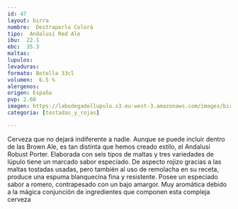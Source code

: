 ```yaml
---
id: 47
layout: birra
nombre:  Destraperlo Colorá
tipo:  Andalusí Red Ale
ibu:  22.1
ebc:  35.3
maltas: 
lupulos: 
levaduras: 
formato: Botella 33cl
volumen:  6.5 %
alergenos: 
origen: España
pvp: 2.60
imagen: https://labodegadellupulo.s3.eu-west-3.amazonaws.com/images/birras/colora.jpg
categoria: [tostadas_y_rojas]

---
```

Cerveza que no dejará indiferente a nadie. Aunque se puede incluir dentro de las Brown Ale, es tan distinta que hemos creado estilo, el Andalusí Robust Porter. Elaborada con seis tipos de maltas y tres variedades de lúpulo tiene un marcado sabor especiado. De aspecto rojizo gracias a las maltas tostadas usadas, pero también al uso de remolacha en su receta, produce una espuma blanquecina fina y resistente. Posee un especiado sabor a romero, contrapesado con un bajo amargor. Muy aromática debido a la mágica conjunción de ingredientes que componen esta compleja cerveza







